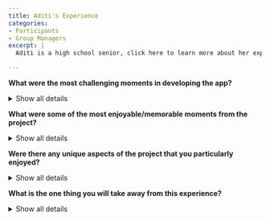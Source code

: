 ```yaml
---
title: Aditi's Experience
categories:
- Participants
- Group Managers
excerpt: |
  Aditi is a high school senior, click here to learn more about her experience as a participant in this project.|

---
```


**What were the most challenging moments in developing the app?**
<details>
  <summary>Show all details</summary>
  
<p> 
Some of the challenges were actually understanding how RShiny works as well as getting used to all the group formats. I am from level 1 which means that the RShiny project is out of the expected task, therefore, it was challenging to learn something that I didn’t know prior to the internship. Another challenge was waiting for other groups to finish their part to continue with my tasks because our group depended on other group’s progress.
</p>
</details>

**What were some of the most enjoyable/memorable moments from the project?**
<details>
  <summary>Show all details</summary>

<p>
Working with people in our group and others out of our group was memorable. Everyone was very cooperative which made everything more doable. It was also satisfying to be able to hold meetings and work as a manager. Especially when I successfully completed my tasks.
</p>
</details>

**Were there any unique aspects of the project that you particularly enjoyed?**
<details>
  <summary>Show all details</summary>
  
<p>
Working with a new coding language, RShiny, was unique. Usually, I believe only those who pursue a career in bioinformatics and other similar careers use this language, so it was a valuable experience. Meeting people from all over the world was also a new experience.  
</p>
</details>

**What is the one thing you will take away from this experience?**
<details>
  <summary>Show all details</summary>
  
<p>
I think being a manager was stressful at some time, especially the beginning because it was such an important role and it was intimidating. The biggest takeaway is to not shy away from intimidating roles. This project especially helped me work on my public speaking skills.
</p>
</details>
